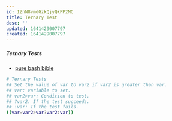 ```yaml
---
id: IZnN8vmdGzkQjyQkPP2MC
title: Ternary Test
desc: ''
updated: 1641429007797
created: 1641429007797
---
```


##### Ternary Tests

- [pure bash bible](https://github.com/dylanaraps/pure-bash-bible)

```bash
# Ternary Tests
## Set the value of var to var2 if var2 is greater than var.
## var: variable to set.
## var2>var: Condition to test.
## ?var2: If the test succeeds.
## :var: If the test fails.
((var=var2>var?var2:var))
```
